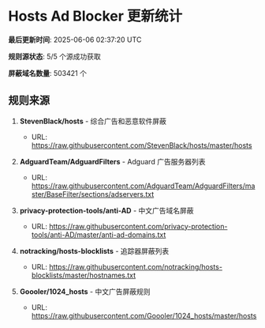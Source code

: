 # Hosts Ad Blocker 更新统计

**最后更新时间**: 2025-06-06 02:37:20 UTC

**规则源状态**: 5/5 个源成功获取

**屏蔽域名数量**: 503421 个

## 规则来源

1. **StevenBlack/hosts** - 综合广告和恶意软件屏蔽
   - URL: https://raw.githubusercontent.com/StevenBlack/hosts/master/hosts

2. **AdguardTeam/AdguardFilters** - Adguard 广告服务器列表
   - URL: https://raw.githubusercontent.com/AdguardTeam/AdguardFilters/master/BaseFilter/sections/adservers.txt

3. **privacy-protection-tools/anti-AD** - 中文广告域名屏蔽
   - URL: https://raw.githubusercontent.com/privacy-protection-tools/anti-AD/master/anti-ad-domains.txt

4. **notracking/hosts-blocklists** - 追踪器屏蔽列表
   - URL: https://raw.githubusercontent.com/notracking/hosts-blocklists/master/hostnames.txt

5. **Goooler/1024_hosts** - 中文广告屏蔽规则
   - URL: https://raw.githubusercontent.com/Goooler/1024_hosts/master/hosts

